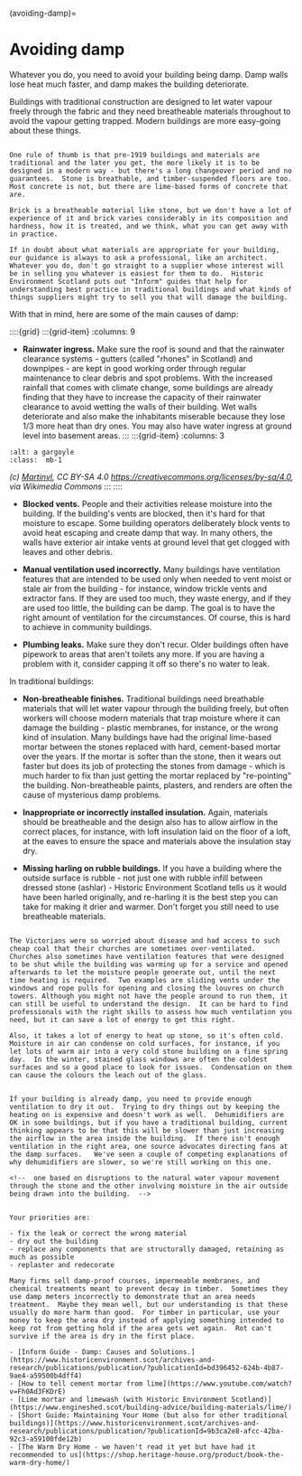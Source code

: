 (avoiding-damp)=
# Avoiding damp

Whatever you do, you need to avoid your building being damp.  Damp walls lose heat much faster, and damp makes the building deteriorate.  

Buildings with traditional construction are designed to let water vapour freely through the fabric and they need breatheable materials throughout to avoid the vapour getting trapped.  Modern buildings are more easy-going about these things.  

```{admonition} Is my building traditional?  

One rule of thumb is that pre-1919 buildings and materials are traditional and the later you get, the more likely it is to be designed in a modern way - but there's a long changeover period and no guarantees.  Stone is breathable, and timber-suspended floors are too.  Most concrete is not, but there are lime-based forms of concrete that are.  

Brick is a breatheable material like stone, but we don't have a lot of experience of it and brick varies considerably in its composition and hardness, how it is treated, and we think, what you can get away with in practice.  

If in doubt about what materials are appropriate for your building, our guidance is always to ask a professional, like an architect.  Whatever you do, don't go straight to a supplier whose interest will be in selling you whatever is easiest for them to do.  Historic Environment Scotland puts out "Inform" guides that help for understanding best practice in traditional buildings and what kinds of things suppliers might try to sell you that will damage the building.
```

With that in mind, here are some of the main causes of damp:

::::{grid} 
:::{grid-item}
:columns: 9
- **Rainwater ingress.**  Make sure the roof is sound and that the rainwater clearance systems - gutters (called "rhones" in Scotland) and downpipes - are kept in good working order through regular maintenance to clear debris and spot problems.  With the increased rainfall that comes with climate change, some buildings are already finding that they have to increase the capacity of their rainwater clearance to avoid wetting the walls of their building.  Wet walls deteriorate and also make the inhabitants miserable because they lose 1/3 more heat than dry ones.  You may also have water ingress at ground level into basement areas.
:::
:::{grid-item}
:columns: 3
```{image} https://upload.wikimedia.org/wikipedia/commons/thumb/2/22/Gargoyle_depicting_Hodgetts%2C_Chichester_Cathedral.jpg/1125px-Gargoyle_depicting_Hodgetts%2C_Chichester_Cathedral.jpg
:alt: a gargoyle
:class:  mb-1
```
*(c) <a href="https://commons.wikimedia.org/wiki/User:Martinvl">Martinvl</a>, CC BY-SA 4.0 <https://creativecommons.org/licenses/by-sa/4.0>, via Wikimedia Commons*
:::
::::

- **Blocked vents.**  People and their activities release moisture into the building.  If the building's vents are blocked, then it's hard for that moisture to escape.  Some building operators deliberately block vents to avoid heat escaping and create damp that way.  In many others, the walls have exterior air intake vents at ground level that get clogged with leaves and other debris.  

- **Manual ventilation used incorrectly.** Many buildings have ventilation features that are intended to be used only when needed to vent moist or stale air from the building - for instance, window trickle vents and extractor fans.  If they are used too much, they waste energy, and if they are used too little, the building can be damp.  The goal is to have the right amount of ventilation for the circumstances.  Of course, this is hard to achieve in community buildings.  

- **Plumbing leaks.** Make sure they don't recur.  Older buildings often have pipework to areas that aren't toilets any more.  If you are having a problem with it, consider capping it off so there's no water to leak.  

In traditional buildings:


<!-- :TODO: picture of trickle vent on modern window and some church windows and vents meant to be opened after services -->



- **Non-breatheable finishes.** Traditional buildings need breathable materials that will let water vapour through the building freely, but often workers will choose modern materials that trap moisture where it can damage the building - plastic membranes, for instance, or the wrong kind of insulation.  Many buildings have had the original lime-based mortar between the stones replaced with hard, cement-based mortar over the years.  If the mortar is softer than the stone, then it wears out faster but does its job of protecting the stones from damage -  which is much harder to fix than just getting the mortar replaced by "re-pointing" the building.  Non-breatheable paints, plasters, and renders are often the cause of mysterious damp problems. 

- **Inappropriate or incorrectly installed insulation.** Again, materials should be breatheable and the design also has to allow airflow in the correct places, for instance, with loft insulation laid on the floor of a loft, at the eaves to ensure the space and materials above the insulation stay dry.  

- **Missing harling on rubble buildings.** If you have a building where the outside surface is rubble - not just one with rubble infill between dressed stone (ashlar) - Historic Environment Scotland tells us it would have been harled originally, and re-harling it is the best step you can take for making it drier and warmer.  Don't forget you still need to use breatheable materials.

```{admonition} Churches and other stone buildings in occasional use

The Victorians were so worried about disease and had access to such cheap coal that their churches are sometimes over-ventilated.  Churches also sometimes have ventilation features that were designed to be shut while the building was warming up for a service and opened afterwards to let the moisture people generate out, until the next time heating is required.  Two examples are sliding vents under the windows and rope pulls for opening and closing the louvres on church towers. Although you might not have the people around to run them, it can still be useful to understand the design.  It can be hard to find professionals with the right skills to assess how much ventilation you need, but it can save a lot of energy to get this right.

Also, it takes a lot of energy to heat up stone, so it's often cold.  Moisture in air can condense on cold surfaces, for instance, if you let lots of warm air into a very cold stone building on a fine spring day.  In the winter, stained glass windows are often the coldest surfaces and so a good place to look for issues.  Condensation on them can cause the colours the leach out of the glass. 

```
 
 ```{admonition}  What if the building is already damp?

If your building is already damp, you need to provide enough ventilation to dry it out.  Trying to dry things out by keeping the heating on is expensive and doesn't work as well.  Dehumidifiers are OK in some buildings, but if you have a traditional building, current thinking appears to be that this will be slower than just increasing the airflow in the area inside the building.  If there isn't enough ventilation in the right area, one source advocates directing fans at the damp surfaces.   We've seen a couple of competing explanations of why dehumidifiers are slower, so we're still working on this one.

<!--  one based on disruptions to the natural water vapour movement through the stone and the other involving moisture in the air outside being drawn into the building.  -->


Your priorities are:

- fix the leak or correct the wrong material
- dry out the building
- replace any components that are structurally damaged, retaining as much as possible
- replaster and redecorate

Many firms sell damp-proof courses, impermeable membranes, and chemical treatments meant to prevent decay in timber.  Sometimes they use damp meters incorrectly to demonstrate that an area needs treatment.  Maybe they mean well, but our understanding is that these usually do more harm than good.  For timber in particular, use your money to keep the area dry instead of applying something intended to keep rot from getting hold if the area gets wet again.  Rot can't survive if the area is dry in the first place.  

```









```{admonition} More information
- [Inform Guide - Damp: Causes and Solutions.](https://www.historicenvironment.scot/archives-and-research/publications/publication/?publicationId=bd396452-624b-4b87-9ae4-a59500b4dff4)
- [How to tell cement mortar from lime](https://www.youtube.com/watch?v=Fh0Ad3FKDrE)
- [Lime mortar and limewash (with Historic Environment Scotland)](https://www.engineshed.scot/building-advice/building-materials/lime/)
- [Short Guide: Maintaining Your Home (but also for other traditional buildings)](https://www.historicenvironment.scot/archives-and-research/publications/publication/?publicationId=9b3ca2e8-afcc-42ba-92c3-a59100fde12b)
- [The Warm Dry Home - we haven't read it yet but have had it recommended to us](https://shop.heritage-house.org/product/book-the-warm-dry-home/)
```

